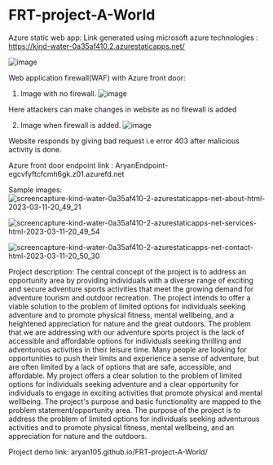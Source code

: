 # FRT-project-A-World
Azure static web app:
Link generated using microsoft azure technologies : https://kind-water-0a35af410.2.azurestaticapps.net/

![image](https://user-images.githubusercontent.com/106956005/228042074-f5b8a487-1339-4a6f-ae89-eab1f9c5793b.png)


Web application firewall(WAF) with Azure front door:

1. Image with no firewall.
![image](https://user-images.githubusercontent.com/106956005/230835762-43b9577e-ed94-4fc5-90b0-767997ead184.png)

Here attackers can make changes in website as no firewall is added


2. Image when firewall is added.
![image](https://user-images.githubusercontent.com/106956005/230835840-7c884cbd-7a76-43a9-84a9-7122e5029098.png)

Website responds by giving bad request i.e error 403 after malicious activity is done.

Azure front door endpoint link : AryanEndpoint-egcvfyftcfcmh6gk.z01.azurefd.net
 

Sample images:
![screencapture-kind-water-0a35af410-2-azurestaticapps-net-about-html-2023-03-11-20_49_21](https://user-images.githubusercontent.com/106956005/224492760-e9bb7cf6-c76c-4a04-965e-134c4aa447ca.png)

![screencapture-kind-water-0a35af410-2-azurestaticapps-net-services-html-2023-03-11-20_49_54](https://user-images.githubusercontent.com/106956005/224492768-1fa21f85-675d-437a-8b1a-f45989a41baf.png)

![screencapture-kind-water-0a35af410-2-azurestaticapps-net-contact-html-2023-03-11-20_50_30](https://user-images.githubusercontent.com/106956005/224492775-3bc90e3f-299a-4634-ab68-5c58210f0f6f.png)

Project description:
The central concept of the project is to address an opportunity area by providing individuals with a diverse range of exciting and secure adventure sports activities that meet the growing demand for adventure tourism and outdoor recreation. The project intends to offer a viable solution to the problem of limited options for individuals seeking adventure and to promote physical fitness, mental wellbeing, and a heightened appreciation for nature and the great outdoors.
The problem that we are addressing with our adventure sports project is the lack of accessible and affordable options for individuals seeking thrilling and adventurous activities in their leisure time. Many people are looking for opportunities to push their limits and experience a sense of adventure, but are often limited by a lack of options that are safe, accessible, and affordable.
My project offers a clear solution to the problem of limited options for individuals seeking adventure and a clear opportunity for individuals to engage in exciting activities that promote physical and mental wellbeing.
The project's purpose and basic functionality are mapped to the problem statement/opportunity area. The purpose of the project is to address the problem of limited options for individuals seeking adventurous activities and to promote physical fitness, mental wellbeing, and an appreciation for nature and the outdoors.

Project demo link: aryan105.github.io/FRT-project-A-World/
